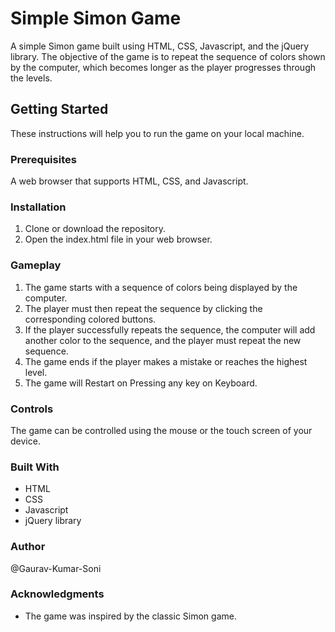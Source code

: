 # Simple Simon Game
A simple Simon game built using HTML, CSS, Javascript, and the jQuery library. The objective of the game is to repeat the sequence of colors shown by the computer, which becomes longer as the player progresses through the levels.

## Getting Started
These instructions will help you to run the game on your local machine.

### Prerequisites
A web browser that supports HTML, CSS, and Javascript.

### Installation
1. Clone or download the repository.
2. Open the index.html file in your web browser.

### Gameplay
1. The game starts with a sequence of colors being displayed by the computer.
2. The player must then repeat the sequence by clicking the corresponding colored buttons.
3. If the player successfully repeats the sequence, the computer will add another color to the sequence, and the player must repeat the new sequence.
4. The game ends if the player makes a mistake or reaches the highest level.
5. The game will Restart on Pressing any key on Keyboard.
### Controls
The game can be controlled using the mouse or the touch screen of your device.

### Built With
- HTML
- CSS
- Javascript
- jQuery library

### Author
@Gaurav-Kumar-Soni

### Acknowledgments
- The game was inspired by the classic Simon game.
